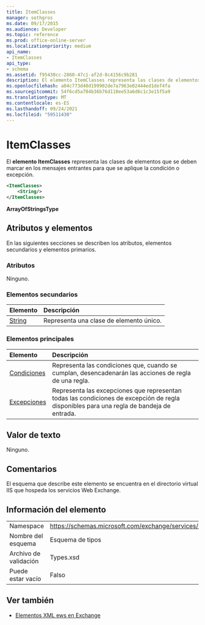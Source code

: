 ```yaml
---
title: ItemClasses
manager: sethgros
ms.date: 09/17/2015
ms.audience: Developer
ms.topic: reference
ms.prod: office-online-server
ms.localizationpriority: medium
api_name:
- ItemClasses
api_type:
- schema
ms.assetid: f95430cc-2860-47c1-af2d-8c4156c9b281
description: El elemento ItemClasses representa las clases de elementos que se deben marcar en los mensajes entrantes para que se aplique la condición o excepción.
ms.openlocfilehash: a04c773d40d199902de7a7963e02444ed1def4fa
ms.sourcegitcommit: 54f6cd5a704b36b76d110ee53a6d6c1c3e15f5a9
ms.translationtype: MT
ms.contentlocale: es-ES
ms.lasthandoff: 09/24/2021
ms.locfileid: "59511430"
---
```

# <a name="itemclasses"></a>ItemClasses

El **elemento ItemClasses** representa las clases de elementos que se deben marcar en los mensajes entrantes para que se aplique la condición o excepción. 
  
```XML
<ItemClasses>
    <String/>
</ItemClasses>
```

 **ArrayOfStringsType**
## <a name="attributes-and-elements"></a>Atributos y elementos

En las siguientes secciones se describen los atributos, elementos secundarios y elementos primarios.
  
### <a name="attributes"></a>Atributos

Ninguno.
  
### <a name="child-elements"></a>Elementos secundarios

|**Elemento**|**Descripción**|
|:-----|:-----|
|[String](string.md) <br/> |Representa una clase de elemento único.  <br/> |
   
### <a name="parent-elements"></a>Elementos principales

|**Elemento**|**Descripción**|
|:-----|:-----|
|[Condiciones](conditions.md) <br/> |Representa las condiciones que, cuando se cumplan, desencadenarán las acciones de regla de una regla.  <br/> |
|[Excepciones](exceptions.md) <br/> |Representa las excepciones que representan todas las condiciones de excepción de regla disponibles para una regla de bandeja de entrada.  <br/> |
   
## <a name="text-value"></a>Valor de texto

Ninguno.
  
## <a name="remarks"></a>Comentarios

El esquema que describe este elemento se encuentra en el directorio virtual IIS que hospeda los servicios Web Exchange.
  
## <a name="element-information"></a>Información del elemento

|||
|:-----|:-----|
|Namespace  <br/> |https://schemas.microsoft.com/exchange/services/2006/types  <br/> |
|Nombre del esquema  <br/> |Esquema de tipos  <br/> |
|Archivo de validación  <br/> |Types.xsd  <br/> |
|Puede estar vacío  <br/> |Falso  <br/> |
   
## <a name="see-also"></a>Ver también



- [Elementos XML ews en Exchange](ews-xml-elements-in-exchange.md)

